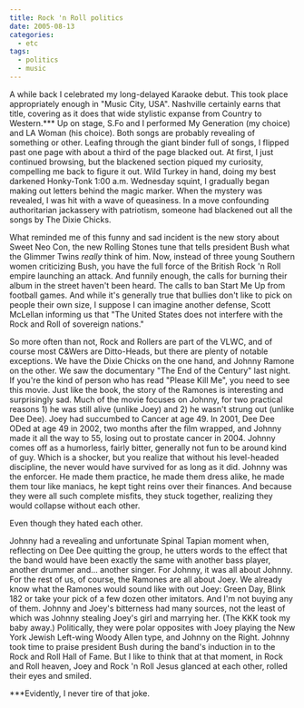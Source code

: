 ```yaml
---
title: Rock 'n Roll politics
date: 2005-08-13
categories:
  - etc
tags:
  - politics
  - music
---
```


A while back I celebrated my long-delayed Karaoke debut. This took place appropriately enough in "Music City, USA". Nashville certainly earns that title, covering as it does that wide stylistic expanse from Country to Western.\*\*\* Up on stage, S.Fo and I performed My Generation (my choice) and LA Woman (his choice). Both songs are probably revealing of something or other. Leafing through the giant binder full of songs, I flipped past one page with about a third of the page blacked out. At first, I just continued browsing, but the blackened section piqued my curiosity, compelling me back to figure it out. Wild Turkey in hand, doing my best darkened Honky-Tonk 1:00 a.m. Wednesday squint, I gradually began making out letters behind the magic marker. When the mystery was revealed, I was hit with a wave of queasiness. In a move confounding authoritarian jackassery with patriotism, someone had blackened out all the songs by The Dixie Chicks.

What reminded me of this funny and sad incident is the new story about Sweet Neo Con, the new Rolling Stones tune that tells president Bush what the Glimmer Twins _really_ think of him. Now, instead of three young Southern women criticizing Bush, you have the full force of the British Rock 'n Roll empire launching an attack. And funnily enough, the calls for burning their album in the street haven't been heard. The calls to ban Start Me Up from football games. And while it's generally true that bullies don't like to pick on people their own size, I suppose I can imagine another defense, Scott McLellan informing us that "The United States does not interfere with the Rock and Roll of sovereign nations."

So more often than not, Rock and Rollers are part of the VLWC, and of course most C&Wers are Ditto-Heads, but there are plenty of notable exceptions. We have the Dixie Chicks on the one hand, and Johnny Ramone on the other. We saw the documentary "The End of the Century" last night. If you're the kind of person who has read "Please Kill Me", you need to see this movie. Just like the book, the story of the Ramones is interesting and surprisingly sad. Much of the movie focuses on Johnny, for two practical reasons 1) he was still alive (unlike Joey) and 2) he wasn't strung out (unlike Dee Dee). Joey had succumbed to Cancer at age 49. In 2001, Dee Dee ODed at age 49 in 2002, two months after the film wrapped, and Johnny made it all the way to 55, losing out to prostate cancer in 2004. Johnny comes off as a humorless, fairly bitter, generally not fun to be around kind of guy. Which is a shocker, but you realize that without his level-headed discipline, the never would have survived for as long as it did. Johnny was the enforcer. He made them practice, he made them dress alike, he made them tour like maniacs, he kept tight reins over their finances. And because they were all such complete misfits, they stuck together, realizing they would collapse without each other.

Even though they hated each other.

Johnny had a revealing and unfortunate Spinal Tapian moment when, reflecting on Dee Dee quitting the group, he utters words to the effect that the band would have been exactly the same with another bass player, another drummer and... another singer. For Johnny, it was all about Johnny. For the rest of us, of course, the Ramones are all about Joey. We already know what the Ramones would sound like with out Joey: Green Day, Blink 182 or take your pick of a few dozen other imitators. And I'm not buying any of them. Johnny and Joey's bitterness had many sources, not the least of which was Johnny stealing Joey's girl and marrying her. (The KKK took my baby away.) Politically, they were polar opposites with Joey playing the New York Jewish Left-wing Woody Allen type, and Johnny on the Right. Johnny took time to praise president Bush during the band's induction in to the Rock and Roll Hall of Fame. But I like to think that at that moment, in Rock and Roll heaven, Joey and Rock 'n Roll Jesus glanced at each other, rolled their eyes and smiled.

\*\*\*Evidently, I never tire of that joke.
